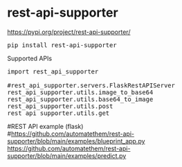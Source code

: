 # rest-api-supporter

https://pypi.org/project/rest-api-supporter/
<pre>
pip install rest-api-supporter
</pre>

Supported APIs  
<pre>
import rest_api_supporter

#rest_api_supporter.servers.FlaskRestAPIServer
rest_api_supporter.utils.image_to_base64
rest_api_supporter.utils.base64_to_image
rest_api_supporter.utils.post
rest_api_supporter.utils.get
</pre>

#REST API example (flask)  
#https://github.com/automatethem/rest-api-supporter/blob/main/examples/blueprint_app.py  
https://github.com/automatethem/rest-api-supporter/blob/main/examples/predict.py
